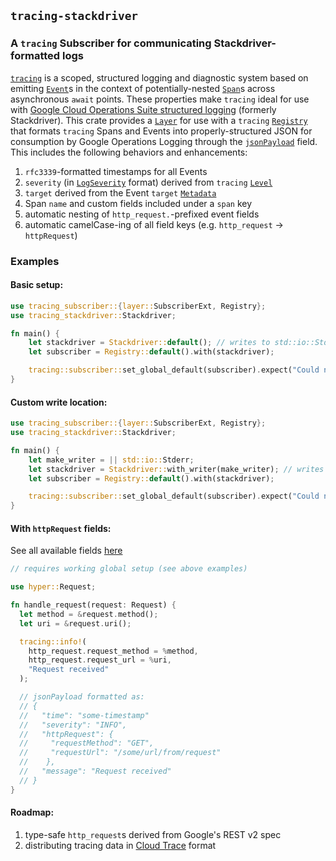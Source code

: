 ## `tracing-stackdriver`
### A `tracing` Subscriber for communicating Stackdriver-formatted logs

[`tracing`](https://docs.rs/tracing/0.1.13/tracing/) is a scoped, structured logging and diagnostic system based on emitting [`Event`](https://docs.rs/tracing/0.1.13/tracing/#events)s in the context of potentially-nested [`Span`](https://docs.rs/tracing/0.1.13/tracing/#spans)s across asynchronous `await` points. These properties make `tracing` ideal for use with [Google Cloud Operations Suite structured logging](https://cloud.google.com/logging/docs/structured-logging) (formerly Stackdriver). This crate provides a [`Layer`](https://docs.rs/tracing-subscriber/0.2.4/tracing_subscriber/fmt/struct.Layer.html) for use with a `tracing` [`Registry`](https://docs.rs/tracing-subscriber/0.2.4/tracing_subscriber/struct.Registry.html) that formats `tracing` Spans and Events into properly-structured JSON for consumption by Google Operations Logging through the [`jsonPayload`](https://cloud.google.com/logging/docs/structured-logging) field. This includes the following behaviors and enhancements:

1. `rfc3339`-formatted timestamps for all Events
2. `severity` (in [`LogSeverity`](https://cloud.google.com/logging/docs/reference/v2/rest/v2/LogEntry#LogSeverity) format) derived from `tracing` [`Level`](https://docs.rs/tracing/0.1.13/tracing/struct.Level.html)
3. `target` derived from the Event `target` [`Metadata`](https://docs.rs/tracing/0.1.13/tracing/struct.Metadata.html)
4. Span `name` and custom fields included under a `span` key
5. automatic nesting of `http_request.`-prefixed event fields
6. automatic camelCase-ing of all field keys (e.g. `http_request` -> `httpRequest`)

### Examples

#### Basic setup:

```rust
use tracing_subscriber::{layer::SubscriberExt, Registry};
use tracing_stackdriver::Stackdriver;

fn main() {
    let stackdriver = Stackdriver::default(); // writes to std::io::Stdout
    let subscriber = Registry::default().with(stackdriver);

    tracing::subscriber::set_global_default(subscriber).expect("Could not set up global logger");
}
```

#### Custom write location:

```rust
use tracing_subscriber::{layer::SubscriberExt, Registry};
use tracing_stackdriver::Stackdriver;

fn main() {
    let make_writer = || std::io::Stderr;
    let stackdriver = Stackdriver::with_writer(make_writer); // writes to std::io::Stderr
    let subscriber = Registry::default().with(stackdriver);

    tracing::subscriber::set_global_default(subscriber).expect("Could not set up global logger");
}
```

#### With `httpRequest` fields:

See all available fields [here](https://cloud.google.com/logging/docs/reference/v2/rest/v2/LogEntry#HttpRequest)

```rust
// requires working global setup (see above examples)

use hyper::Request;

fn handle_request(request: Request) {
  let method = &request.method();
  let uri = &request.uri();

  tracing::info!(
    http_request.request_method = %method,
    http_request.request_url = %uri,
    "Request received"
  );

  // jsonPayload formatted as:
  // {
  //   "time": "some-timestamp"
  //   "severity": "INFO",
  //   "httpRequest": {
  //     "requestMethod": "GET",
  //     "requestUrl": "/some/url/from/request"
  //    },
  //   "message": "Request received"
  // }
}
```

#### Roadmap:

1. type-safe `http_request`s derived from Google's REST v2 spec
2. distributing tracing data in [Cloud Trace](https://cloud.google.com/trace/docs) format
